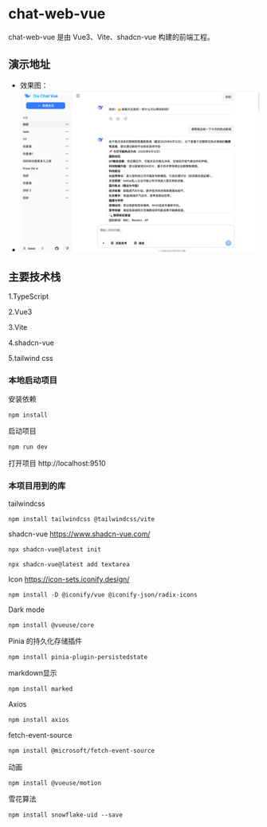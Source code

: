 # chat-web-vue


chat-web-vue 是由 Vue3、Vite、shadcn-vue 构建的前端工程。

## 演示地址

- 效果图：
- 
  ![dw-chat-vue.png](public/dw-chat-vue.png)

## 主要技术栈

1.TypeScript

2.Vue3

3.Vite

4.shadcn-vue

5.tailwind css


### 本地启动项目

安装依赖
```shell
npm install
```

启动项目

```bash
npm run dev
```

打开项目 http://localhost:9510



### 本项目用到的库

tailwindcss
```shell
npm install tailwindcss @tailwindcss/vite
```

shadcn-vue
https://www.shadcn-vue.com/
```shell
npx shadcn-vue@latest init
```

```shell
npx shadcn-vue@latest add textarea
```


Icon
https://icon-sets.iconify.design/
```shell
npm install -D @iconify/vue @iconify-json/radix-icons
```

Dark mode
```shell
npm install @vueuse/core
```


Pinia 的持久化存储插件
```shell
npm install pinia-plugin-persistedstate
```

markdown显示
```sh
npm install marked
```

Axios
```sh
npm install axios
```

fetch-event-source
```sh
npm install @microsoft/fetch-event-source
```

动画
```shell
npm install @vueuse/motion
```

雪花算法
```shell
npm install snowflake-uid --save
```